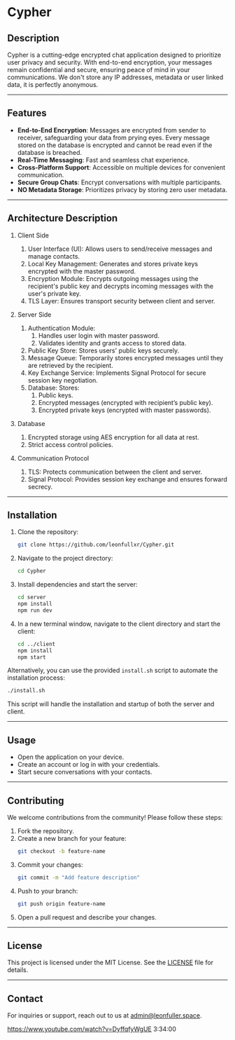 # Cypher
## Description
Cypher is a cutting-edge encrypted chat application designed to prioritize user privacy and security. With end-to-end encryption, your messages remain confidential and secure, ensuring peace of mind in your communications. We don't store any IP addresses, metadata or user linked data, it is perfectly anonymous.

---

## Features
- **End-to-End Encryption**: Messages are encrypted from sender to receiver, safeguarding your data from prying eyes. Every message stored on the database is encrypted and cannot be read even if the database is breached.
- **Real-Time Messaging**: Fast and seamless chat experience.
- **Cross-Platform Support**: Accessible on multiple devices for convenient communication.
- **Secure Group Chats**: Encrypt conversations with multiple participants.
- **NO Metadata Storage**: Prioritizes privacy by storing zero user metadata.

---

## Architecture Description
1. Client Side

   1. User Interface (UI): Allows users to send/receive messages and manage contacts.
   2. Local Key Management: Generates and stores private keys encrypted with the master password.
   3. Encryption Module: Encrypts outgoing messages using the recipient's public key and decrypts incoming messages with the user's private key.
   4. TLS Layer: Ensures transport security between client and server.

2. Server Side

   1. Authentication Module:
      1. Handles user login with master password.
      2. Validates identity and grants access to stored data.
   2. Public Key Store: Stores users' public keys securely.
   3. Message Queue: Temporarily stores encrypted messages until they are retrieved by the recipient.
   4. Key Exchange Service: Implements Signal Protocol for secure session key negotiation.
   5. Database: Stores:
      1. Public keys.
      2. Encrypted messages (encrypted with recipient’s public key).
      3. Encrypted private keys (encrypted with master passwords).

3. Database
   1. Encrypted storage using AES encryption for all data at rest.
   2. Strict access control policies.

4. Communication Protocol
   1. TLS: Protects communication between the client and server.
   2. Signal Protocol: Provides session key exchange and ensures forward secrecy.

---

## Installation

1. Clone the repository:
   ```bash
   git clone https://github.com/leonfullxr/Cypher.git
   ```

2. Navigate to the project directory:
   ```bash
   cd Cypher
   ```

3. Install dependencies and start the server:
   ```bash
   cd server
   npm install
   npm run dev
   ```

4. In a new terminal window, navigate to the client directory and start the client:
   ```bash
   cd ../client
   npm install
   npm start
   ```

Alternatively, you can use the provided `install.sh` script to automate the installation process:

```bash
./install.sh
```

This script will handle the installation and startup of both the server and client.

---

## Usage
- Open the application on your device.
- Create an account or log in with your credentials.
- Start secure conversations with your contacts.

---

## Contributing
We welcome contributions from the community! Please follow these steps:

1. Fork the repository.
2. Create a new branch for your feature:
   ```bash
   git checkout -b feature-name
   ```
3. Commit your changes:
   ```bash
   git commit -m "Add feature description"
   ```
4. Push to your branch:
   ```bash
   git push origin feature-name
   ```
5. Open a pull request and describe your changes.

---

## License
This project is licensed under the MIT License. See the [LICENSE](LICENSE) file for details.

---

## Contact
For inquiries or support, reach out to us at [admin@leonfuller.space](mailto:admin@leonfuller.space).

https://www.youtube.com/watch?v=DyffqfyWgUE
3:34:00